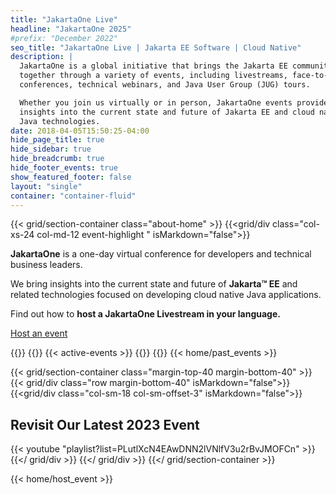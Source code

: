 ```yaml
---
title: "JakartaOne Live"
headline: "JakartaOne 2025"
#prefix: "December 2022"
seo_title: "JakartaOne Live | Jakarta EE Software | Cloud Native"
description: |
  JakartaOne is a global initiative that brings the Jakarta EE community
  together through a variety of events, including livestreams, face-to-face
  conferences, technical webinars, and Java User Group (JUG) tours.

  Whether you join us virtually or in person, JakartaOne events provide
  insights into the current state and future of Jakarta EE and cloud native
  Java technologies.
date: 2018-04-05T15:50:25-04:00
hide_page_title: true
hide_sidebar: true
hide_breadcrumb: true
hide_footer_events: true
show_featured_footer: false
layout: "single"
container: "container-fluid"
--- 
```

{{< grid/section-container class="about-home" >}}
{{<grid/div class="col-xs-24 col-md-12 event-highlight " isMarkdown="false">}}
<p><strong>JakartaOne</strong> is a one-day virtual conference for developers and technical business leaders.</p>
<p>We bring insights into the current state and future of <strong>Jakarta™ EE</strong> and related technologies focused on developing cloud native Java applications.</p>
<p>Find out how to <strong>host a JakartaOne Livestream in your language.</strong></p>
<p><a class="btn btn-primary fw-700 margin-top-10" href="/hostanevent">Host an event</a></p>
{{</grid/div>}}
{{<grid/div class="col-xs-24 col-md-12" isMarkdown="false">}}
{{< active-events >}}
{{</grid/div>}}
 {{</ grid/section-container >}}
{{< home/past_events >}}


{{< grid/section-container class="margin-top-40 margin-bottom-40" >}}
  {{< grid/div class="row margin-bottom-40" isMarkdown="false">}}
    {{<grid/div class="col-sm-18 col-sm-offset-3" isMarkdown="false">}}
      <h2 class="margin-bottom-40 text-center">Revisit Our Latest 2023 Event</h2>
      {{< youtube "playlist?list=PLutlXcN4EAwDNN2lVNlfV3u2rBvJMOFCn" >}}  
    {{</ grid/div >}}
  {{</ grid/div >}}
{{</ grid/section-container >}}

{{< home/host_event >}}
